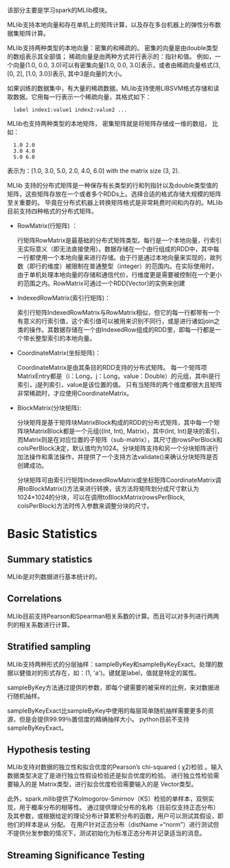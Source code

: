 该部分主要是学习spark的MLlib模块。

MLlib支持本地向量和存在单机上的矩阵计算，以及存在多台机器上的弹性分布数据集矩阵计算。

MLlib支持两种类型的本地向量：密集的和稀疏的。
密集的向量是由double类型的数组表示其全部值；
稀疏向量是由两种方式并行表示的：指针和值。
例如，一个向量(1.0, 0.0, 3.0)可以有密集向量[1.0, 0.0, 3.0]表示，或者由稀疏向量格式(3, [0, 2], [1.0, 3.0])表示, 其中3是向量的大小。

如果训练的数据集中，有大量的稀疏数据。MLlib支持使用LIBSVM格式存储和读取数据。它用每一行表示一个稀疏向量，其格式如下：
   
      label index1:value1 index2:value2 ...

MLlib也支持两种类型的本地矩阵，
密集矩阵就是将矩阵存储成一维的数组，
比如：

      1.0 2.0
      3.0 4.0
      5.0 6.0
 
表示为：[1.0, 3.0, 5.0, 2.0, 4.0, 6.0] with the matrix size (3, 2).


MLlib 支持的分布式矩阵是一种保存有长类型的行和列指针以及double类型值的矩阵，这些矩阵存放在一个或者多个RDDs上。选择合适的格式存储大规模的矩阵至关重要的。
毕竟在分布式机器上转换矩阵格式是非常耗费时间和内存的。MLlib目前支持四种格式的分布式矩阵。

-  RowMatrix(行矩阵) ：

   行矩阵RowMatrix是最基础的分布式矩阵类型。每行是一个本地向量，行索引无实际意义（即无法直接使用）。数据存储在一个由行组成的RDD中，其中每一行都使用一个本地向量来进行存储。由于行是通过本地向量来实现的，故列数（即行的维度）被限制在普通整型（integer）的范围内。在实际使用时，由于单机处理本地向量的存储和通信代价，行维度更是需要被控制在一个更小的范围之内。RowMatrix可通过一个RDD[Vector]的实例来创建
   
-  IndexedRowMatrix(索引行矩阵)：

   索引行矩阵IndexedRowMatrix与RowMatrix相似，但它的每一行都带有一个有意义的行索引值，这个索引值可以被用来识别不同行，或是进行诸如join之类的操作。其数据存储在一个由IndexedRow组成的RDD里，即每一行都是一个带长整型索引的本地向量。

-  CoordinateMatrix(坐标矩阵)：

   CoordinateMatrix是由其条目的RDD支持的分布式矩阵。 每一个矩阵项MatrixEntry都是（i：Long，j：Long，value：Double）的元组，其中i是行索引，j是列索引，value是该位置的值。 只有当矩阵的两个维度都很大且矩阵非常稀疏时，才应使用CoordinateMatrix。


-  BlockMatrix(分块矩阵):
   
   分块矩阵是基于矩阵块MatrixBlock构成的RDD的分布式矩阵，其中每一个矩阵块MatrixBlock都是一个元组((Int, Int), Matrix)，其中(Int, Int)是块的索引，而Matrix则是在对应位置的子矩阵（sub-matrix），其尺寸由rowsPerBlock和colsPerBlock决定，默认值均为1024。分块矩阵支持和另一个分块矩阵进行加法操作和乘法操作，并提供了一个支持方法validate()来确认分块矩阵是否创建成功。

   分块矩阵可由索引行矩阵IndexedRowMatrix或坐标矩阵CoordinateMatrix调用toBlockMatrix()方法来进行转换，该方法将矩阵划分成尺寸默认为1024×1024的分块，可以在调用toBlockMatrix(rowsPerBlock, colsPerBlock)方法时传入参数来调整分块的尺寸。
    

# Basic Statistics

## Summary statistics
MLlib是对列数据进行基本统计的。

## Correlations
MLlib目前支持Pearson和Spearman相关系数的计算。而且可以对多列进行两两列的相关系数进行计算。

## Stratified sampling
MLlib支持两种形式的分层抽样：sampleByKey和sampleByKeyExact。处理的数据以健值对的形式存在，如：(1, 'a')。键就是label，值就是特定的属性。

sampleByKey方法通过提供的参数，即每个键需要的被采样的比例，来对数据进行随机抽样。

sampleByKeyExact比sampleByKey中使用的每层简单随机抽样需要更多的资源，但是会提供99.99％置信度的精确抽样大小。 python目前不支持sampleByKeyExact。

## Hypothesis testing
MLlib支持对数据的独立性和拟合优度的Pearson’s chi-squared ( χ2)检验 。输入数据类型决定了是进行独立性假设检验还是拟合优度的检验。
进行独立性检验需要输入的是 Matrix类型，进行拟合优度检验需要输入的是 Vector类型。

此外，spark.mllib提供了Kolmogorov-Smirnov（KS）检验的单样本，双侧实现，用于概率分布的相等性。 通过提供理论分布的名称（目前仅支持正态分布）及其参数，或根据给定的理论分布计算累积分布的函数，用户可以测试其假设，即他们的样本是从 分配。 在用户针对正态分布（distName =“norm”）进行测试但不提供分发参数的情况下，测试初始化为标准正态分布并记录适当的消息。

## Streaming Significance Testing


